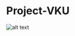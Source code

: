# Project-VKU

![alt text](https://github.com/ghost26/Project-VKU/raw/master/Meeting%20locator%20-%20Preview.gif "Logo Title Text 1")
